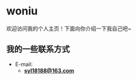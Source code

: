 # woniu

欢迎访问我的个人主页！下面向你介绍一下我自己吧~

<!-- .slide -->

## 我的一些联系方式


- E-mail:
  - **syl18188@163.com**


